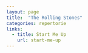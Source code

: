 ```yaml
---
layout: page
title:  "The Rolling Stones"
categories: repertorie
links:
  - title: Start Me Up
    url: start-me-up
---
```

